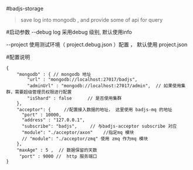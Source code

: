#badjs-storage

> save log into mongodb , and provide some of api for query 

#启动参数
--debug log 采用debug 级别, 默认使用info

--project 使用测试环境（ project.debug.json ）配置 ， 默认使用 project.json

#配置说明
```
{
    "mongodb" : { // mongodb 地址 
        "url" : "mongodb://localhost:27017/badjs",  
        "adminUrl" : "mongodb://localhost:27017/admin",  // 如果使用集群，需要超级管理员权限进行配置
        "isShard" : false      // 是否使用集群
    },
    "acceptor": {     //配置接入数据的地址， 这里使用 badjs-mq 的地址
      "port" : 10000,
      "address" : "127.0.0.1",
      "subscribe": "badjs",     // 与badjs-acceptor subscribe 对应
      "module": "./acceptor/axon"    //指定mq 模块
      // "module": "./acceptor/zmq" 使用 zmq 作为mq 模块
    },
    "maxAge" : 5 ,  // 数据保留的天数
     "port" : 9000 //  http 服务端口
}
```
